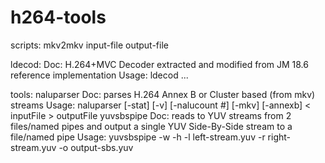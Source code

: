 h264-tools
===========

scripts:
	mkv2mkv input-file output-file

ldecod:
	Doc: H.264+MVC Decoder extracted and modified from JM 18.6 reference implementation
	Usage: ldecod ...

tools:
	naluparser
	    Doc: parses H.264 Annex B or Cluster based (from mkv) streams
	    Usage: naluparser [-stat] [-v] [-nalucount #] [-mkv] [-annexb] < inputFile > outputFile
	yuvsbspipe
	    Doc: reads to YUV streams from 2 files/named pipes and output a single YUV Side-By-Side stream to a file/named pipe
	    Usage: yuvsbspipe -w <width> -h <height> -l left-stream.yuv -r right-stream.yuv -o output-sbs.yuv

